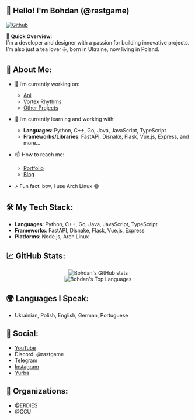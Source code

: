 
<h2>👋 Hello! I'm Bohdan (@rastgame)</h2> 

[![Github](https://img.shields.io/github/followers/rastgame?label=Follow&style=social)](https://github.com/rastgame)

🎯 **Quick Overview**:  
I’m a developer and designer with a passion for building innovative projects. I’m also just a tea lover ☕, born in Ukraine, now living in Poland.

## 🚀 About Me:

- 🔭 I’m currently working on:
  - [Ani](https://ani.pp.ua)
  - [Vortex Rhythms](https://in.developing.com)
  - [Other Projects](https://rastgame.github.com/projects)
  
- 🌱 I’m currently learning and working with:
  - **Languages**: Python, C++, Go, Java, JavaScript, TypeScript
  - **Frameworks/Libraries**: FastAPI, Disnake, Flask, Vue.js, Express, and more...
  
- 📫 How to reach me:
  - [Portfolio](https://rastgame.github.com)
  - [Blog](https://rastgame.github.com/blog)
  
- ⚡ Fun fact: btw, I use Arch Linux 😄

## 🛠 My Tech Stack:

- **Languages**: Python, C++, Go, Java, JavaScript, TypeScript
- **Frameworks**: FastAPI, Disnake, Flask, Vue.js, Express
- **Platforms**: Node.js, Arch Linux

## 📈 GitHub Stats:

<p align="center">
  <img src="https://github-readme-stats.vercel.app/api?username=rastgame&show_icons=true&theme=radical" alt="Bohdan's GitHub stats" />
  <br>
  <img src="https://github-readme-stats.vercel.app/api/top-langs/?username=rastgame&layout=compact&theme=radical" alt="Bohdan's Top Languages"/>
</p>

## 🌍 Languages I Speak:

- Ukrainian, Polish, English, German, Portuguese

## 🌟 Social:

- [YouTube](https://www.youtube.com/@rastgame_)
- Discord: @rastgame
- [Telegram](https://t.me/rastgame)
- [Instagram](https://Instagram.com/_rastgame_)
- [Yurba](https://yurba.one/user/rastgame)

## 🏢 Organizations:

- @ERDIES
- @CCU

